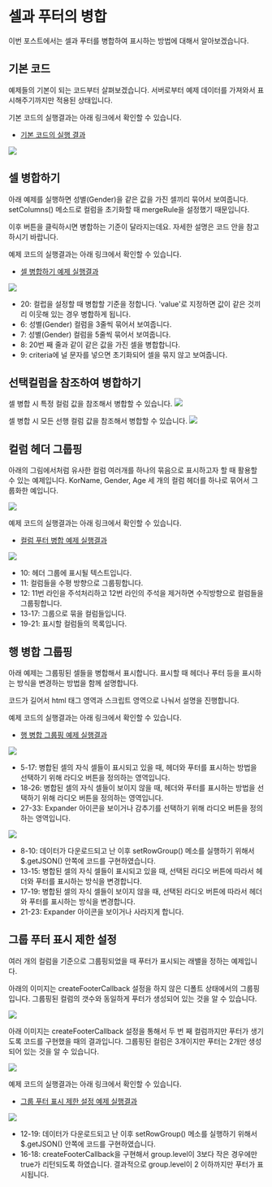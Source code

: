 # 셀과 푸터의 병합

이번 포스트에서는 셀과 푸터를 병합하여 표시하는 방법에 대해서 알아보겠습니다.


## 기본 코드

예제들의 기본이 되는 코드부터 살펴보겠습니다.
서버로부터 예제 데이터를 가져와서 표시해주기까지만 적용된 상태입니다.

기본 코드의 실행결과는 아래 링크에서 확인할 수 있습니다.
* [기본 코드의 실행 결과](http://10bun.tv/samples/realgrid2/part-1/08/step-00.html)

![](./code-001.png)


## 셀 병합하기

아래 예제를 실행하면 성별(Gender)을 같은 값을 가진 셀끼리 묶어서 보여줍니다.
setColumns() 메소드로 컬럼을 초기화할 때 mergeRule을 설정했기 때문입니다.

이후 버튼을 클릭하시면 병합하는 기준이 달라지는데요.
자세한 설명은 코드 안을 참고하시기 바랍니다.

예제 코드의 실행결과는 아래 링크에서 확인할 수 있습니다.
* [셀 병합하기 예제 실행결과](http://10bun.tv/samples/realgrid2/part-1/08/step-01.html)

![](./code-002.png)
* 20: 컬럽을 설정할 때 병합할 기준을 정합니다. 'value'로 지정하면 값이 같은 것끼리 이웃해 있는 경우 병합하게 됩니다.
* 6: 성별(Gender) 컬럼을 3줄씩 묶어서 보여줍니다.
* 7: 성별(Gender) 컬럼을 5줄씩 묶어서 보여줍니다.
* 8: 20번 째 줄과 같이 같은 값을 가진 셀을 병합합니다.
* 9: criteria에 널 문자를 넣으면 초기화되어 셀을 묶지 않고 보여줍니다.


## 선택컬럼을 참조하여 병합하기

셀 병합 시 특정 컬럼 값을 참조해서 병합할 수 있습니다.
![](./code-003.png)

셀 병합 시 모든 선행 컬럼 값을 참조해서 병합할 수 있습니다.
![](./code-004.png)


## 컬럼 헤더 그룹핑

아래의 그림에서처럼 유사한 컬럼 여러개를 하나의 묶음으로 표시하고자 할 때 활용할 수 있는 예제입니다.
KorName, Gender, Age 세 개의 컬럼 헤더를 하나로 묶어서 그룹화한 예입니다.

![](./pic-1.png)

예제 코드의 실행결과는 아래 링크에서 확인할 수 있습니다.
* [컬럼 푸터 병합 예제 실행결과](http://10bun.tv/samples/realgrid2/part-1/08/step-02.html)

![](./code-005.png)
* 10: 헤더 그룹에 표시될 텍스트입니다.
* 11: 컬럼들을 수평 방향으로 그룹핑합니다.
* 12: 11번 라인을 주석처리하고 12번 라인의 주석을 제거하면 수직방향으로 컬럼들을 그룹핑합니다.
* 13-17: 그룹으로 묶을 컬럼들입니다.
* 19-21: 표시할 컬럼들의 목록입니다.


## 행 병합 그룹핑

아래 예제는 그룹핑된 셀들을 병합해서 표시합니다.
표시할 때 헤더나 푸터 등을 표시하는 방식을 변경하는 방법을 함께 설명합니다.

코드가 길어서 html 태그 영역과 스크립트 영역으로 나눠서 설명을 진행합니다.

예제 코드의 실행결과는 아래 링크에서 확인할 수 있습니다.
* [행 병합 그룹핑 예제 실행결과](http://10bun.tv/samples/realgrid2/part-1/08/step-03.html)

![](./code-006.png)
* 5-17: 병합된 셀의 자식 셀들이 표시되고 있을 때, 헤더와 푸터를 표시하는 방법을 선택하기 위해 라디오 버튼을 정의하는 영역입니다.
* 18-26: 병합된 셀의 자식 셀들이 보이지 않을 때, 헤더와 푸터를 표시하는 방법을 선택하기 위해 라디오 버튼을 정의하는 영역입니다.
* 27-33: Expander 아이콘을 보이거나 감추기를 선택하기 위해 라디오 버튼을 정의하는 영역입니다.

![](./code-007.png)
* 8-10: 데이터가 다운로드되고 난 이후 setRowGroup() 메소를 실행하기 위해서 $.getJSON() 안쪽에 코드를 구현하였습니다.
* 13-15: 병합된 셀의 자식 셀들이 표시되고 있을 때, 선택된 라디오 버튼에 따라서 헤더와 푸터를 표시하는 방식을 변경합니다.
* 17-19: 병합된 셀의 자식 셀들이 보이지 않을 때, 선택된 라디오 버튼에 따라서 헤더와 푸터를 표시하는 방식을 변경합니다.
* 21-23: Expander 아이콘을 보이거나 사라지게 합니다.


## 그룹 푸터 표시 제한 설정

여러 개의 컬럼을 기준으로 그룹핑되었을 때 푸터가 표시되는 래밸을 정하는 예제입니다.

아래의 이미지는 createFooterCallback 설정을 하지 않은 디폴트 상태에서의 그룹핑입니다.
그룹핑된 컬럼의 갯수와 동일하게 푸터가 생성되어 있는 것을 알 수 있습니다.

![](./mergedRowGroup1.png)

아래 이미지는 createFooterCallback 설정을 통해서 두 번 째 컬럼까지만 푸터가 생기도록 코드를 구현했을 때의 결과입니다.
그룹핑된 컬럼은 3개이지만 푸터는 2개만 생성되어 있는 것을 알 수 있습니다.

![](./mergedRowGroup2.png)

예제 코드의 실행결과는 아래 링크에서 확인할 수 있습니다.
* [그룹 푸터 표시 제한 설정 예제 실행결과](http://10bun.tv/samples/realgrid2/part-1/08/step-04.html)

![](./code-008.png)
* 12-19: 데이터가 다운로드되고 난 이후 setRowGroup() 메소를 실행하기 위해서 $.getJSON() 안쪽에 코드를 구현하였습니다.
* 16-18: createFooterCallback을 구현해서 group.level이 3보다 작은 경우에만 true가 리턴되도록 하였습니다. 결과적으로 group.level이 2 이하까지만 푸터가 표시됩니다.

